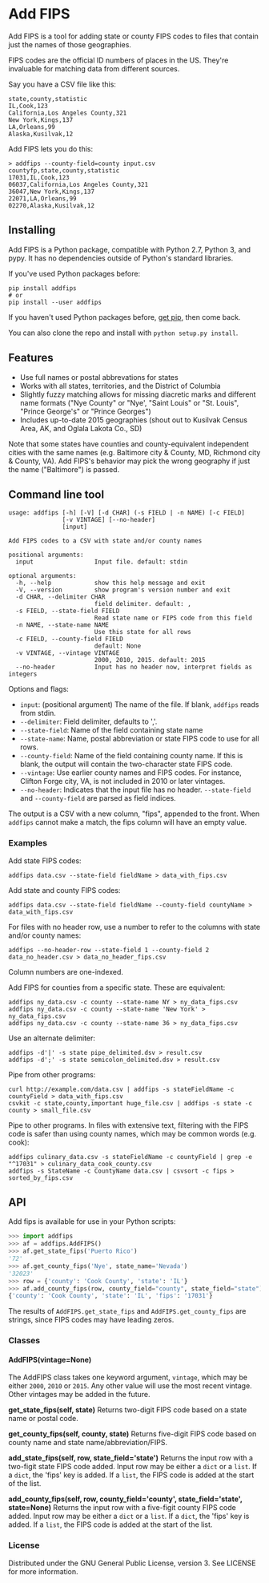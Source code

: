 # Add FIPS

Add FIPS is a tool for adding state or county FIPS codes to files that contain just the names of those geographies.

FIPS codes are the official ID numbers of places in the US. They're invaluable for matching data from different sources.

Say you have a CSV file like this:

```
state,county,statistic
IL,Cook,123
California,Los Angeles County,321
New York,Kings,137
LA,Orleans,99
Alaska,Kusilvak,12
```

Add FIPS lets you do this:
```
> addfips --county-field=county input.csv
countyfp,state,county,statistic
17031,IL,Cook,123
06037,California,Los Angeles County,321
36047,New York,Kings,137
22071,LA,Orleans,99
02270,Alaska,Kusilvak,12
```

## Installing

Add FIPS is a Python package, compatible with Python 2.7, Python 3, and pypy. It has no dependencies outside of Python's standard libraries.

If you've used Python packages before:
```
pip install addfips
# or
pip install --user addfips
```

If you haven't used Python packages before, [get pip](http://pip.readthedocs.org/en/stable/installing/), then come back.

You can also clone the repo and install with `python setup.py install`.

## Features

* Use full names or postal abbrevations for states
* Works with all states, territories, and the District of Columbia
* Slightly fuzzy matching allows for missing diacretic marks and different name formats ("Nye County" or "Nye', "Saint Louis" or "St. Louis", "Prince George's" or "Prince Georges")
* Includes up-to-date 2015 geographies (shout out to Kusilvak Census Area, AK, and Oglala Lakota Co., SD)

Note that some states have counties and county-equivalent independent cities with the same names (e.g. Baltimore city & County, MD, Richmond city & County, VA). Add FIPS's behavior may pick the wrong geography if just the name ("Baltimore") is passed.

## Command line tool
````
usage: addfips [-h] [-V] [-d CHAR] (-s FIELD | -n NAME) [-c FIELD]
               [-v VINTAGE] [--no-header]
               [input]

Add FIPS codes to a CSV with state and/or county names

positional arguments:
  input                 Input file. default: stdin

optional arguments:
  -h, --help            show this help message and exit
  -V, --version         show program's version number and exit
  -d CHAR, --delimiter CHAR
                        field delimiter. default: ,
  -s FIELD, --state-field FIELD
                        Read state name or FIPS code from this field
  -n NAME, --state-name NAME
                        Use this state for all rows
  -c FIELD, --county-field FIELD
                        default: None
  -v VINTAGE, --vintage VINTAGE
                        2000, 2010, 2015. default: 2015
  --no-header           Input has no header now, interpret fields as integers
````

Options and flags:
* `input`: (positional argument) The name of the file. If blank, `addfips` reads from stdin.
* `--delimiter`: Field delimiter, defaults to ','.
* `--state-field`: Name of the field containing state name
* `--state-name`: Name, postal abbreviation or state FIPS code to use for all rows.
* `--county-field`: Name of the field containing county name. If this is blank, the output will contain the two-character state FIPS code.
* `--vintage`: Use earlier county names and FIPS codes. For instance, Clifton Forge city, VA, is not included in 2010 or later vintages.
* `--no-header`: Indicates that the input file has no header. `--state-field` and `--county-field` are parsed as field indices.

The output is a CSV with a new column, "fips", appended to the front. When `addfips` cannot make a match, the fips column will have an empty value.

### Examples

Add state FIPS codes:
````
addfips data.csv --state-field fieldName > data_with_fips.csv
````

Add state and county FIPS codes:
````
addfips data.csv --state-field fieldName --county-field countyName > data_with_fips.csv
````

For files with no header row, use a number to refer to the columns with state and/or county names:
```
addfips --no-header-row --state-field 1 --county-field 2 data_no_header.csv > data_no_header_fips.csv
```

Column numbers are one-indexed.

Add FIPS for counties from a specific state. These are equivalent:
```
addfips ny_data.csv -c county --state-name NY > ny_data_fips.csv
addfips ny_data.csv -c county --state-name 'New York' > ny_data_fips.csv
addfips ny_data.csv -c county --state-name 36 > ny_data_fips.csv
```

Use an alternate delimiter:
```
addfips -d'|' -s state pipe_delimited.dsv > result.csv
addfips -d';' -s state semicolon_delimited.dsv > result.csv
```

Pipe from other programs:
````
curl http://example.com/data.csv | addfips -s stateFieldName -c countyField > data_with_fips.csv
csvkit -c state,county,important huge_file.csv | addfips -s state -c county > small_file.csv
````

Pipe to other programs. In files with extensive text, filtering with the FIPS code is safer than using county names, which may be common words (e.g. cook):
````
addfips culinary_data.csv -s stateFieldName -c countyField | grep -e "^17031" > culinary_data_cook_county.csv
addfips -s StateName -c CountyName data.csv | csvsort -c fips > sorted_by_fips.csv
````

## API

Add fips is available for use in your Python scripts:
````python
>>> import addfips
>>> af = addfips.AddFIPS()
>>> af.get_state_fips('Puerto Rico')
'72'
>>> af.get_county_fips('Nye', state_name='Nevada')
'32023'
>>> row = {'county': 'Cook County', 'state': 'IL'}
>>> af.add_county_fips(row, county_field="county", state_field="state")
{'county': 'Cook County', 'state': 'IL', 'fips': '17031'}
````

The results of `AddFIPS.get_state_fips` and `AddFIPS.get_county_fips` are strings, since FIPS codes may have leading zeros.

### Classes

#### AddFIPS(vintage=None)

The AddFIPS class takes one keyword argument, `vintage`, which may be either `2000`, `2010` or `2015`. Any other value will use the most recent vintage. Other vintages may be added in the future.

__get_state_fips(self, state)__
Returns two-digit FIPS code based on  a state name or postal code.

__get_county_fips(self, county, state)__
Returns five-digit FIPS code based on county name and state name/abbreviation/FIPS.

__add_state_fips(self, row, state_field='state')__
Returns the input row with a two-figit state FIPS code added.
Input row may be either a `dict` or a `list`. If a `dict`, the 'fips' key is added. If a `list`, the FIPS code is added at the start of the list.

__add_county_fips(self, row, county_field='county', state_field='state', state=None)__
Returns the input row with a five-figit county FIPS code added.
Input row may be either a `dict` or a `list`. If a `dict`, the 'fips' key is added. If a `list`, the FIPS code is added at the start of the list.

### License
Distributed under the GNU General Public License, version 3. See LICENSE for more information.
